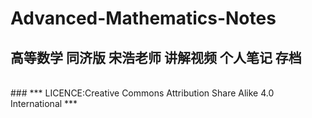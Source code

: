 # Advanced-Mathematics-Notes
## 高等数学 同济版 宋浩老师 讲解视频 个人笔记 存档
<br>
### *** LICENCE:Creative Commons Attribution Share Alike 4.0 International ***
